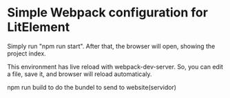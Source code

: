 # Simple Webpack configuration for LitElement

Simply run "npm run start". After that, the browser will open, showing the project index.

This environment has live reload with webpack-dev-server. So, you can edit a file, save it, and browser will reload automaticaly.

npm run build to do  the bundel to send to website(servidor)